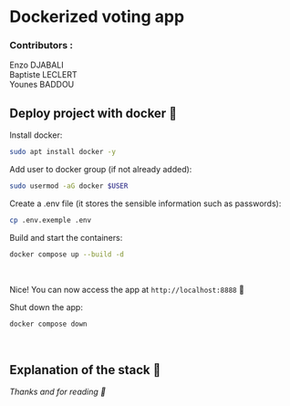 # Dockerized voting app

### Contributors :
Enzo DJABALI<br>
Baptiste LECLERT<br>
Younes BADDOU<br>

## Deploy project with docker 🐳

Install docker:
```bash
sudo apt install docker -y
```

Add user to docker group (if not already added):
```bash
sudo usermod -aG docker $USER
```

Create a .env file (it stores the sensible information such as passwords):
```bash
cp .env.exemple .env
```

Build and start the containers:
```bash
docker compose up --build -d
```

<br>

Nice! You can now access the app at `http://localhost:8888` 🎉

Shut down the app:
```bash
docker compose down
```

<br>

## Explanation of the stack 📎


<i>Thanks and for reading 👋</i>
